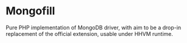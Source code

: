 Mongofill
=========

Pure PHP implementation of MongoDB driver, with aim to be a drop-in
replacement of the official extension, usable under HHVM runtime.
